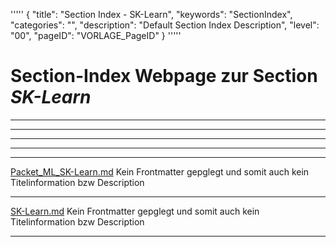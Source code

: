 '''''
{
"title": "Section Index - SK-Learn",
"keywords": "SectionIndex",
"categories": "",
"description": "Default Section Index Description",
"level": "00",
"pageID": "VORLAGE_PageID"
}
'''''


<h1>Section-Index Webpage zur Section <i>SK-Learn</i></h1>

<hr><hr><hr><hr><hr>


[Packet_ML_SK-Learn.md](C:/DocTool/output/Docus/Informatik/Programmieren/Python/Bibliotheken/SK-Learn/Packet_ML_SK-Learn.md)
Kein Frontmatter gepglegt und somit auch kein Titelinformation bzw Description<hr>


[SK-Learn.md](C:/DocTool/output/Docus/Informatik/Programmieren/Python/Bibliotheken/SK-Learn/SK-Learn.md)
Kein Frontmatter gepglegt und somit auch kein Titelinformation bzw Description<hr>